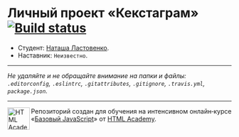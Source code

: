 # Личный проект «Кекстаграм» [![Build status][travis-image]][travis-url]

* Студент: [Наташа Ластовенко](https://up.htmlacademy.ru/javascript/9/user/40197).
* Наставник: `Неизвестно`.

---

_Не удаляйте и не обращайте внимание на папки и файлы:_<br>
_`.editorconfig`, `.eslintrc`, `.gitattributes`, `.gitignore`, `.travis.yml`, `package.json`._

---

<a href="https://htmlacademy.ru/intensive/javascript"><img align="left" width="50" height="50" title="HTML Academy" src="https://up.htmlacademy.ru/static/img/intensive/javascript/logo-for-github.svg"></a>

Репозиторий создан для обучения на интенсивном онлайн‑курсе «[Базовый JavaScript](https://htmlacademy.ru/intensive/javascript)» от [HTML Academy](https://htmlacademy.ru).

[travis-image]: https://travis-ci.org/htmlacademy-javascript/40197-kekstagram.svg?branch=master
[travis-url]: https://travis-ci.org/htmlacademy-javascript/40197-kekstagram
